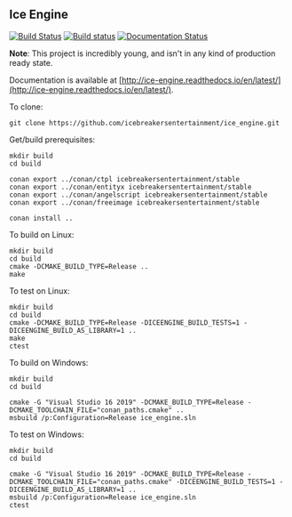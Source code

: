 Ice Engine
--------

[![Build Status](https://travis-ci.org/icebreakersentertainment/ice_engine.svg?branch=master)](https://travis-ci.org/icebreakersentertainment/ice_engine)
[![Build status](https://ci.appveyor.com/api/projects/status/2tqewfhy60mxv429/branch/master?svg=true)](https://ci.appveyor.com/project/icebreakersentertainment/ice-engine/branch/master)
[![Documentation Status](https://readthedocs.org/projects/ice-engine/badge/?version=latest)](http://ice-engine.readthedocs.io/en/latest/?badge=latest)

**Note**: This project is incredibly young, and isn't in any kind of production ready state. 

Documentation is available at [http://ice-engine.readthedocs.io/en/latest/](http://ice-engine.readthedocs.io/en/latest/).

To clone:

    git clone https://github.com/icebreakersentertainment/ice_engine.git

Get/build prerequisites:

    mkdir build
    cd build
    
    conan export ../conan/ctpl icebreakersentertainment/stable
    conan export ../conan/entityx icebreakersentertainment/stable
    conan export ../conan/angelscript icebreakersentertainment/stable
    conan export ../conan/freeimage icebreakersentertainment/stable
    
    conan install ..

To build on Linux:

    mkdir build
    cd build
    cmake -DCMAKE_BUILD_TYPE=Release ..
    make

To test on Linux:

    mkdir build
    cd build
    cmake -DCMAKE_BUILD_TYPE=Release -DICEENGINE_BUILD_TESTS=1 -DICEENGINE_BUILD_AS_LIBRARY=1 ..
    make
    ctest

To build on Windows:

    mkdir build
    cd build
    
    cmake -G "Visual Studio 16 2019" -DCMAKE_BUILD_TYPE=Release -DCMAKE_TOOLCHAIN_FILE="conan_paths.cmake" ..
    msbuild /p:Configuration=Release ice_engine.sln

To test on Windows:

    mkdir build
    cd build
    
    cmake -G "Visual Studio 16 2019" -DCMAKE_BUILD_TYPE=Release -DCMAKE_TOOLCHAIN_FILE="conan_paths.cmake" -DICEENGINE_BUILD_TESTS=1 -DICEENGINE_BUILD_AS_LIBRARY=1 ..
    msbuild /p:Configuration=Release ice_engine.sln
    ctest
